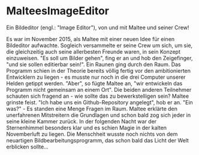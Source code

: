 # MalteesImageEditor
Ein Bildeditor (engl.: "Image Editor"), von und mit Maltee und seiner Crew!

Es war im November 2015, als Maltee mit einer neuen Idee für einen Bildeditor aufwachte. Sogleich versammelte er seine Crew um sich, um sie, die gleichzeitig auch seine allerbesten Freunde waren, in sein Konzept einzuweisen. "Es soll um Bilder gehen", fing er an und hob den Zeigefinger, "und sie sollen editierbar sein!". Ein Raunen ging durch den Raum. Das Programm schien in der Theorie bereits völlig fertig vor den ambitionierten Entwicklern zu liegen - es musste nur noch in die drei Computer unserer Helden getippt werden. "Aber", so fügte Maltee an, "wir entwickeln das Programm nicht gemeinsam an einem Ort". Die beiden anderen Teilnehmer schauten sich fragend an - wie sollte das zu bewerkstelligen sein? Maltee grinste feist. "Ich habe uns ein Github-Repository angelegt", hob er an. "Ein was?" - Es standen eine Menge Fragen im Raum. Maltee erklärte den unerfahrenen Mitstreitern die Grundlagen und schon bald zog sich jeder in seine kleine Kammer zurück. In der folgenden Nacht war der Sternenhimmel besonders klar und es schien Magie in der kalten Novemberluft zu liegen. Die Menschheit wusste noch nichts von dem neuartigen Bildbearbeitungsprogramm, das schon bald das Licht der Welt erblicken sollte...
